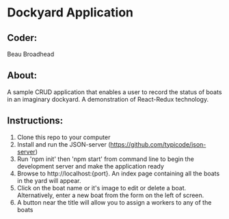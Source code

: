 # Dockyard Application

## Coder:
Beau Broadhead

## About: 
A sample CRUD application that enables a user to record the status of boats in an imaginary dockyard. A demonstration of React-Redux technology.

## Instructions:
1. Clone this repo to your computer 
2. Install and run the JSON-server (https://github.com/typicode/json-server)
3. Run 'npm init' then 'npm start' from command line to begin the development server and make the application ready
4. Browse to http://localhost:{port}. An index page containing all the boats in the yard will appear. 
5. Click on the boat name or it's image to edit or delete a boat. Alternatively, enter a new boat from the form on the left of screen.
6. A button near the title will allow you to assign a workers to any of the boats 


